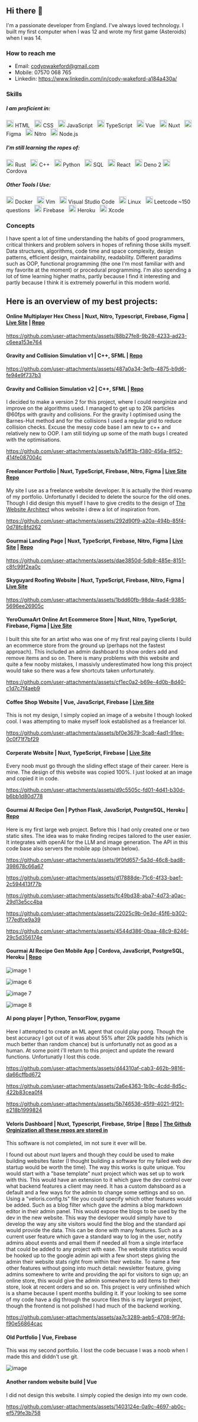 ## Hi there 👋

I'm a passionate developer from England. I've always loved technology. I built my first computer when I was 12 and wrote my first game (Asteroids) when I was 14.

### How to reach me
- Email: codypwakeford@gmail.com
- Mobile: 07570 068 765
- Linkedin: https://www.linkedin.com/in/cody-wakeford-a184a430a/

### Skills 

##### I am proficient in:
<img src="https://api.iconify.design/vscode-icons:file-type-html.svg" width="20" height="20"> HTML&nbsp;&nbsp;
<img src="https://upload.wikimedia.org/wikipedia/commons/6/62/CSS3_logo.svg" width="20" height="20"> CSS&nbsp;&nbsp;
<img src="https://api.iconify.design/vscode-icons:file-type-js-official.svg" width="20" height="20"> JavaScript&nbsp;&nbsp;
<img src="https://api.iconify.design/logos:typescript-icon.svg" width="20" height="20"> TypeScript&nbsp;&nbsp;
<img src="https://upload.wikimedia.org/wikipedia/commons/9/95/Vue.js_Logo_2.svg" width="20" height="20"> Vue&nbsp;&nbsp;
<img src="https://api.iconify.design/vscode-icons:file-type-nuxt.svg" width="20" height="20"> Nuxt&nbsp;&nbsp;
<img src="https://upload.wikimedia.org/wikipedia/commons/3/33/Figma-logo.svg" width="20" height="20"> Figma&nbsp;&nbsp;
<img src="https://api.iconify.design/unjs:nitro.svg" width="20" height="20"> Nitro&nbsp;&nbsp;
<img src="https://upload.wikimedia.org/wikipedia/commons/d/d9/Node.js_logo.svg" width="20" height="20"> Node.js

##### I'm still learning the ropes of:


<img src="https://api.iconify.design/skill-icons:rust.svg" width="20" height="20"> Rust&nbsp;&nbsp;
<img src="https://upload.wikimedia.org/wikipedia/commons/1/18/ISO_C%2B%2B_Logo.svg" width="20" height="20"> C++&nbsp;&nbsp;
<img src="https://upload.wikimedia.org/wikipedia/commons/c/c3/Python-logo-notext.svg" width="20" height="20"> Python&nbsp;&nbsp;
<img src="https://api.iconify.design/vscode-icons:file-type-mysql.svg" width="20" height="20"> SQL&nbsp;&nbsp;
<img src="https://upload.wikimedia.org/wikipedia/commons/a/a7/React-icon.svg" width="20" height="20"> React&nbsp;&nbsp;
<img src="https://deno.land/logo.svg" width="20" height="20"> Deno 2
<img src="https://api.iconify.design/simple-icons:apachecordova.svg" width="20" height="20"> Cordova&nbsp;&nbsp;

##### Other Tools I Use:
<img src="https://api.iconify.design/logos:docker-icon.svg" width="20" height="20"> Docker&nbsp;&nbsp;
<img src="https://api.iconify.design/logos:vim.svg" width="20" height="20"> Vim&nbsp;&nbsp;
<img src="https://api.iconify.design/logos:visual-studio-code.svg" width="20" height="20"> Visual Studio Code&nbsp;&nbsp;
<img src="https://api.iconify.design/devicon:linux.svg" width="20" height="20"> Linux&nbsp;&nbsp;
<img src="https://api.iconify.design/cib:leetcode.svg" width="20" height="20"> Leetcode ~150 questions&nbsp;&nbsp;
<img src="https://api.iconify.design/logos:firebase.svg" width="20" height="20"> Firebase&nbsp;&nbsp;
<img src="https://api.iconify.design/skill-icons:heroku.svg" width="20" height="20"> Heroku&nbsp;&nbsp;
<img src="https://api.iconify.design/logos:xcode.svg" width="20" height="20"> Xcode

### Concepts
I have spent a lot of time understanding the habits of good programmers, critical thinkers and problem solvers in hopes of refining those skills myself.
Data structures, algorithms, code time and space complexity, design patterns, efficient design, maintainability, readability. Different paradims such as OOP, functional programming (the one I'm most familiar with and my favorite at the moment) or procedural programming. 
I'm also spending a lot of time learning higher maths, partly because I find it interesting and partly because I think it is extremely powerful in this modern world.

## Here is an overview of my best projects:

#### Online Multiplayer Hex Chess | Nuxt, Nitro, Typescript, Firebase, Figma | [Live Site](https://hex-chess.codywakeford.com/) | [Repo](https://github.com/codywakeford/hex-chess)

https://github.com/user-attachments/assets/88b27fe8-9b28-4233-ad23-c6eea153e764

#### Gravity and Collision Simulation v1 | C++, SFML | [Repo](https://github.com/codywakeford/gravity-sim)

https://github.com/user-attachments/assets/487a0a34-3efb-4875-b9d6-fe94e9f737b3

#### Gravity and Collision Simulation v2 | C++, SFML | [Repo](https://github.com/codywakeford/C-Gravity-Sim-v2)
I decided to make a version 2 for this project, where I could reorginize and improve on the algorithms used. I managed to get up to 20k particles @60fps with gravity and collisions.
For the gravity I optimised using the Barnes-Hut method and for the collisions I used a regular grid to reduce collision checks. Excuse the messy code base I am new to c++ and relatively new to OOP.
I am still tidying up some of the math bugs I created with the optimisations.

https://github.com/user-attachments/assets/b7a5ff3b-f380-456a-8f52-414fe087004c

#### Freelancer Portfolio | Nuxt, TypeScript, Firebase, Nitro, Figma | [Live Site](https://codywakeford.com/) [Repo](https://github.com/codywakeford/codywakeford.com)
My site I use as a freelance website developer. It is actually the third revamp of my portfolio. Unfortunatly I decided to delete the source for the old ones. 
Though I did design this myself I have to give credits to the design of [The Website Architect](https://thewebsitearchitect.com/) whos website i drew a lot of inspiration from.

https://github.com/user-attachments/assets/292d90f9-a20a-494b-85f4-0d78fc8fd262

#### Gourmai Landing Page | Nuxt, TypeScript, Firebase, Nitro, Figma | [Live Site](https://gourmai.co.uk) | [Repo](https://github.com/codywakeford/gourmai-landing)


https://github.com/user-attachments/assets/dae3850d-5db8-485e-8151-c8fc99f2ea0c


#### Skyguyard Roofing Website | Nuxt, TypeScript, Firebase, Nitro, Figma | [Live Site](https://skyguardroofing.co.uk/)

https://github.com/user-attachments/assets/1bdd60fb-98da-4ad4-9385-5696ee26905c

#### YeroOumaArt Online Art Ecommerce Store | Nuxt, Nitro, TypeScript, Firebase, Figma | [Live Site](https://yerooumaart.co.uk/)
I built this site for an artist who was one of my first real paying clients I build an ecommerce store from the ground up (perhaps not the fastest approach). This included an admin dashboard to show orders add and remove items and so on. 
There is many problems with this website and quite a few nooby mistakes, I massivly underestimated how long this project would take so there was a few shortcuts taken unfortunately.

https://github.com/user-attachments/assets/cf1ec0a2-b69e-4d0b-8d40-c1d7c7f4aeb9

#### Coffee Shop Website | Vue, JavaScript, Firebase | [Live Site](https://bean-and-brew-e83be.firebaseapp.com/#/)
This is not my design, I simply copied an image of a website I though looked cool. I was attempting to make myself look established as a freelancer lol. 

https://github.com/user-attachments/assets/bf0e3679-3ca8-4ad1-91ee-0c0f71f7bf29

#### Corperate Website | Nuxt, TypeScript, Firebase | [Live Site](https://codywakeford.com/websites/brainwave)
Every noob must go through the sliding effect stage of their career. Here is mine. The design of this website was copied 100%. I just looked at an image and copied it in code.

https://github.com/user-attachments/assets/d9c5505c-fd01-4d41-b30d-b6bb1d80d778

#### Gourmai AI Recipe Gen | Python Flask, JavaScript, PostgreSQL, Heroku | [Repo](https://github.com/codywakeford/gourmai) 
Here is my first large web project. Before this I had only created one or two static sites. The idea was to make finding recipes tailored to the user easier. It integrates with openAI for the LLM and image generation. The API in this code base also servers the mobile app (shown below).

https://github.com/user-attachments/assets/9f0fd657-5a3d-46c8-bad8-398678c66a67

https://github.com/user-attachments/assets/d17888de-71c6-4f33-bae1-2c594413f77b

https://github.com/user-attachments/assets/fc49bd38-aba7-4d73-a0ac-29d13e5cc4ba

https://github.com/user-attachments/assets/22025c9b-0e3d-45f6-b302-177edfce9a39

https://github.com/user-attachments/assets/4544d386-0baa-48c9-8246-29c5d356174e

#### Gourmai AI Recipe Gen Mobile App | Cordova, JavaScript, PostgreSQL, Heroku | [Repo](https://github.com/codywakeford/gourmai-mobile)

![image 1](https://cdn.discordapp.com/attachments/1226139030027112448/1233520078159347782/image.png?ex=676923d8&is=6767d258&hm=dc084ae6484cde91d6e239f796be35a5c02345cc52859bc574bb4a0eff1bc13e&)

![image 6](https://cdn.discordapp.com/attachments/1226139030027112448/1231322003881988116/image.png?ex=67690dba&is=6767bc3a&hm=f6139e9b869b214ac905e9dceb3f556faf82e392e64aae7c3e13f036486857c9&)

![image 7](https://cdn.discordapp.com/attachments/1226139030027112448/1231260896450445393/image.png?ex=6768d4d1&is=67678351&hm=6aa2d6ed215762ff97f307fdaa57a1c69ff0f697750446b3446b66b13f256995&)

![image 8](https://cdn.discordapp.com/attachments/1226139030027112448/1231260614312198276/image.png?ex=6768d48e&is=6767830e&hm=0257d91f2e21aba62e2eec9b327c949701a35870edbe70d0a9c8c495b8fe972f&)

#### AI pong player | Python, TensorFlow, pygame
Here I attempted to create an ML agent that could play pong. Though the best accuracy I got out of it was about 55% after 20k paddle hits (which is much better than random chance) but is unfortunatly not as good as a human. At some point i'll return to this project and update the reward functions. Unfortunatly I lost this code.

https://github.com/user-attachments/assets/d44310af-cab3-462b-9816-da66cffbd672

https://github.com/user-attachments/assets/2a6e4363-1b9c-4cdd-8d5c-422b83cea0f4

https://github.com/user-attachments/assets/5b746536-45f9-4021-9121-e218b1999824

#### Veloris Dashboard | Nuxt, Typescript, Firebase, Stripe | [Repo](https://github.com/nova-on-git/site-template-dev-env) | [The Github Orginization all these repos are stored in](https://github.com/orgs/nova-on-git/repositories)

This software is not completed, im not sure it ever will be. 

I found out about nuxt layers and though they could be used to make building websites faster (I thought building a software for my failed web dev startup would be worth the time). 
The way this works is quite unique. You would start with a "base template" nuxt project which was set up to work with this. This would have an extension to it which gave the dev control over 
what backend features a client may need. It has a custom dahsboard as a default and a few ways for the admin to change some settings and so on. Using a "veloris.config.ts" file you could specify which other features would be added.
Such as a blog filter which gave the admins a blog markdown editor in their admin panel. This would expose the blogs to be used by the dev in the new website. This way the devloper would simply have to develop the way any site visitors would find
the blog and the standard api would provide the data. This can be done with many features. Such as a current user feature which gave a standard way to log in the user, notify admins about events and email them if needed all from a single interface that could 
be added to any project with ease. The website statistics would be hooked up to the google admin api with a few short steps giving the admin their website stats right from within their website. To name a few other features without going into much detail: newsletter feature, giving admins somewhere to write and providing the api for visitors to sign up;
an online store, this would give the admin somewhere to add items to their store, look at recent orders and so on. This project is very unfinished which is a shame because I spent months building it. If your looking to see some of my code have a dig through the source files this is my largest project, though the frontend is not polished I had much of the backend working.

https://github.com/user-attachments/assets/aa7c3289-aeb5-4708-9f7d-f90e56864cac

#### Old Portfolio | Vue, Firebase
This was my second portfolio. I lost the code becuase I was a noob when I made this and diddn't use git.

![image](https://github.com/user-attachments/assets/13791e4b-bede-4952-b146-97a05912f761)

#### Another random website build | Vue
I did not design this website. I simply copied the design into my own code.

https://github.com/user-attachments/assets/1403124e-0a9c-4697-ab0c-ef579fe3b758








